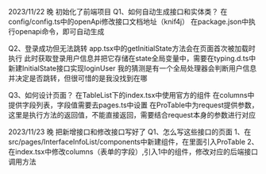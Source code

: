 2023/11/22 晚
初始化了前端项目
Q1、如何自动生成接口和实体类？
  在config/config.ts中的openApi修改接口文档地址（knif4j）
  在package.json中执行openapi命令，即可自动生成

Q2、登录成功但无法跳转
  app.tsx中的getInitialState方法会在页面首次被加载时执行
  此时获取登录用户信息并把它存储在state全局变量中，需要在typing.d.ts中新建InitialState接口实现loginUser
  我的猜测是有一个全局处理器会判断用户信息并决定是否跳转，但很可惜的是我没找到在哪

Q3、如何设计页面？
  在TableList下的index.tsx中使用官方的组件
  在columns中提供字段列表，字段值需要去pages.ts中设置
  在ProTable中为request提供参数，这里是执行方法的返回值，不能直接返回，需要结合request本身的参数进行对应

2023/11/23 晚
把新增接口和修改接口写好了
Q1、怎么写这些接口的页面
  1、在src/pages/InterfaceInfoList/components中新建组件，在里面引入ProTable
  2、在index.tsx中修改columns（表单的字段）,引入1中的组件，修改对应的后端接口调用方法
